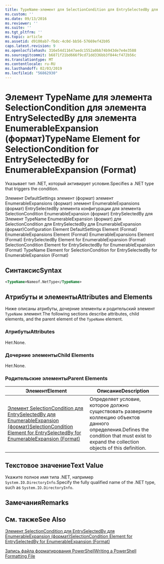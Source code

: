 ```yaml
---
title: TypeName-элемент для SelectionCondition для EntrySelectedBy для EnumerableExpansion (формат) | Документация Майкрософт
ms.custom: ''
ms.date: 09/13/2016
ms.reviewer: ''
ms.suite: ''
ms.tgt_pltfrm: ''
ms.topic: article
ms.assetid: d9100ab7-fbdc-4c0d-bb56-57669ef42b95
caps.latest.revision: 9
ms.openlocfilehash: 316e54d11647aedc1552a0bb74b943de7e4e3588
ms.sourcegitcommit: b6871f21bd666f9cd71dd336bb3f844cf472b56c
ms.translationtype: MT
ms.contentlocale: ru-RU
ms.lasthandoff: 02/03/2019
ms.locfileid: "56862930"
---
```

# <a name="typename-element-for-selectioncondition-for-entryselectedby-for-enumerableexpansion-format"></a><span data-ttu-id="48502-102">Элемент TypeName для элемента SelectionCondition для элемента EntrySelectedBy для элемента EnumerableExpansion (формат)</span><span class="sxs-lookup"><span data-stu-id="48502-102">TypeName Element for SelectionCondition for EntrySelectedBy for EnumerableExpansion (Format)</span></span>

<span data-ttu-id="48502-103">Указывает тип .NET, который активирует условие.</span><span class="sxs-lookup"><span data-stu-id="48502-103">Specifies a .NET type that triggers the condition.</span></span>

<span data-ttu-id="48502-104">Элемент DefaultSettings элемент (формат) элемент EnumerableExpansions (формат) элемент EnumerableExpansions (формат) EntrySelectedBy элемента конфигурации для элемента SelectionCondition EnumerableExpansion (формат) EntrySelectedBy для Элемент TypeName EnumerableExpansion (формат) для SelectionCondition для EntrySelectedBy для EnumerableExpansion (формат)</span><span class="sxs-lookup"><span data-stu-id="48502-104">Configuration Element DefaultSettings Element (Format) EnumerableExpansions Element (Format) EnumerableExpansions Element (Format) EntrySelectedBy Element for EnumerableExpansion (Format) SelectionCondition Element for EntrySelectedBy for EnumerableExpansion (Format) TypeName Element for SelectionCondition for EntrySelectedBy for EnumerableExpansion (Format)</span></span>

## <a name="syntax"></a><span data-ttu-id="48502-105">Синтаксис</span><span class="sxs-lookup"><span data-stu-id="48502-105">Syntax</span></span>

```xml
<TypeName>Nameof.NetType</TypeName>
```

## <a name="attributes-and-elements"></a><span data-ttu-id="48502-106">Атрибуты и элементы</span><span class="sxs-lookup"><span data-stu-id="48502-106">Attributes and Elements</span></span>

<span data-ttu-id="48502-107">Ниже описаны атрибуты, дочерние элементы и родительский элемент `TypeName` элемент.</span><span class="sxs-lookup"><span data-stu-id="48502-107">The following sections describe attributes, child elements, and the parent element of the `TypeName` element.</span></span>

### <a name="attributes"></a><span data-ttu-id="48502-108">Атрибуты</span><span class="sxs-lookup"><span data-stu-id="48502-108">Attributes</span></span>

<span data-ttu-id="48502-109">Нет.</span><span class="sxs-lookup"><span data-stu-id="48502-109">None.</span></span>

### <a name="child-elements"></a><span data-ttu-id="48502-110">Дочерние элементы</span><span class="sxs-lookup"><span data-stu-id="48502-110">Child Elements</span></span>

<span data-ttu-id="48502-111">Нет.</span><span class="sxs-lookup"><span data-stu-id="48502-111">None.</span></span>

### <a name="parent-elements"></a><span data-ttu-id="48502-112">Родительские элементы</span><span class="sxs-lookup"><span data-stu-id="48502-112">Parent Elements</span></span>

|<span data-ttu-id="48502-113">Элемент</span><span class="sxs-lookup"><span data-stu-id="48502-113">Element</span></span>|<span data-ttu-id="48502-114">Описание</span><span class="sxs-lookup"><span data-stu-id="48502-114">Description</span></span>|
|-------------|-----------------|
|[<span data-ttu-id="48502-115">Элемент SelectionCondition для EntrySelectedBy для EnumerableExpansion (формат)</span><span class="sxs-lookup"><span data-stu-id="48502-115">SelectionCondition Element for EntrySelectedBy for EnumerableExpansion (Format)</span></span>](./selectioncondition-element-for-entryselectedby-for-enumerableexpansion-format.md)|<span data-ttu-id="48502-116">Определяет условие, которое должно существовать разверните коллекцию объектов данного определения.</span><span class="sxs-lookup"><span data-stu-id="48502-116">Defines the condition that must exist to expand the collection objects of this definition.</span></span>|

## <a name="text-value"></a><span data-ttu-id="48502-117">Текстовое значение</span><span class="sxs-lookup"><span data-stu-id="48502-117">Text Value</span></span>

<span data-ttu-id="48502-118">Укажите полное имя типа .NET, например `System.IO.DirectoryInfo`.</span><span class="sxs-lookup"><span data-stu-id="48502-118">Specify the fully qualified name of the .NET type, such as `System.IO.DirectoryInfo`.</span></span>

## <a name="remarks"></a><span data-ttu-id="48502-119">Замечания</span><span class="sxs-lookup"><span data-stu-id="48502-119">Remarks</span></span>

## <a name="see-also"></a><span data-ttu-id="48502-120">См. также</span><span class="sxs-lookup"><span data-stu-id="48502-120">See Also</span></span>

[<span data-ttu-id="48502-121">Элемент SelectionCondition для EntrySelectedBy для EnumerableExpansion (формат)</span><span class="sxs-lookup"><span data-stu-id="48502-121">SelectionCondition Element for EntrySelectedBy for EnumerableExpansion (Format)</span></span>](./selectioncondition-element-for-entryselectedby-for-enumerableexpansion-format.md)

[<span data-ttu-id="48502-122">Запись файла форматирования PowerShell</span><span class="sxs-lookup"><span data-stu-id="48502-122">Writing a PowerShell Formatting File</span></span>](./writing-a-powershell-formatting-file.md)
